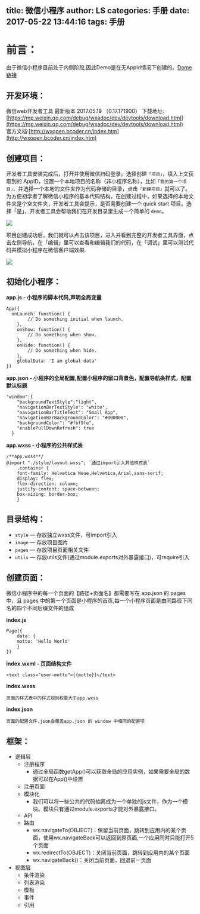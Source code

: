 title: 微信小程序
author: LS
categories: 手册
date: 2017-05-22 13:44:16
tags: 手册
---
前言：
=============

由于微信小程序目前处于内侧阶段,因此Demo是在无AppId情况下创建的。[Dome链接]()

## 开发环境：

微信web开发者工具 最新版本 2017.05.19 （0.17.171900）
下载地址:[https://mp.weixin.qq.com/debug/wxadoc/dev/devtools/download.html](https://mp.weixin.qq.com/debug/wxadoc/dev/devtools/download.html)  
官方文档:[http://wxopen.bcoder.cn/index.htm](http://wxopen.bcoder.cn/index.htm)

## 创建项目：

开发者工具安装完成后，打开并使用微信扫码登录。选择创建`「项目」`，填入上文获取到的 AppID，设置一个本地项目的名称（非小程序名称），比如`「我的第一个项目」`，并选择一个本地的文件夹作为代码存储的目录，点击`「新建项目」`就可以了。   
为方便初学者了解微信小程序的基本代码结构，在创建过程中，如果选择的本地文件夹是个空文件夹，开发者工具会提示，是否需要创建一个 quick start 项目。选择「是」，开发者工具会帮助我们在开发目录里生成一个简单的 `demo`。

![](http://ww4.sinaimg.cn/large/006tKfTcgy1ffu3b3redzj30gl0dwaao.jpg)

项目创建成功后，我们就可以点击该项目，进入并看到完整的开发者工具界面，点击左侧导航，在「编辑」里可以查看和编辑我们的代码，在「调试」里可以测试代码并模拟小程序在微信客户端效果.

![](http://ww2.sinaimg.cn/large/006tKfTcgy1ffu3bqwjknj30ad0ilq3b.jpg)

## 初始化小程序：

**app.js - 小程序的脚本代码,声明全局变量**

```
App({
  onLaunch: function() { 
        // Do something initial when launch.
    },
    onShow: function() {
        // Do something when show.
    },
    onHide: function() {
        // Do something when hide.
    },
    globalData: 'I am global data'
})
```

**app.json - 小程序的全局配置,配置小程序的窗口背景色，配置导航条样式，配置默认标题**

```
"window":{
    "backgroundTextStyle":"light",
    "navigationBarTextStyle": "white",
    "navigationBarTitleText": "Small App",
    "navigationBarBackgroundColor": "#000000",
    "backgroundColor": "#fbf9fe",
    "enablePullDownRefresh": true
  }
```

**app.wxss - 小程序的公共样式表**

```
/**app.wxss**/
@import "./style/layout.wxss"; `通过import引入其他样式表`
    .container {
    font-family: Helvetica Neue,Helvetica,Arial,sans-serif;
    display: flex;
    flex-direction: column;
    justify-content: space-between;
    box-sizing: border-box;
    } 
```


## 目录结构：

- `style` — 存放独立wxss文件，可import引入
- `image` — 存放项目图片
- `pages` — 存放项目页面相关文件
- `utils` — 存放utils文件(通过module.exports对外暴露接口)，可require引入

## 创建页面：

微信小程序中的每一个页面的【路径+页面名】都需要写在 app.json 的 pages 中，且 pages 中的第一个页面是小程序的首页,每一个小程序页面是由同路径下同名的四个不同后缀文件的组成

**index.js** 

```
Page({
    data: {
    motto: 'Hello World'
    }
})
```

**index.wxml - 页面结构文件**

```
<text class="user-motto">{{motto}}</text>
```

**index.wxss**

```
页面的样式表中的样式规则权重大于app.wxss
```

**index.json**

```
页面的配置文件.json会覆盖app.json 的 window 中相同的配置项
```

## 框架：

- 逻辑层
	+ 注册程序
		- 通过全局函数getApp()可以获取全局的应用实例，如果需要全局的数据可以在App()中设置
	+ 注册页面
	+ 模块化
		- 我们可以将一些公共的代码抽离成为一个单独的js文件，作为一个模块。模块只有通过module.exports才能对外暴露接口。
	+ API
	+ 路由
		- wx.navigateTo(OBJECT)：保留当前页面，跳转到应用内的某个页面，使用wx.navigateBack可以返回到原页面,一个应用同时只能打开5个页面
		- wx.redirectTo(OBJECT)：关闭当前页面，跳转到应用内的某个页面
		- wx.navigateBack()：关闭当前页面，回退前一页面
- 视图层
	+ 条件渲染
	+ 列表渲染
	+ 模板
	+ 事件
	+ 引用